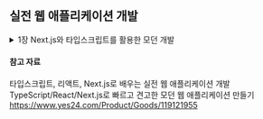 ## 실전 웹 애플리케이션 개발

<details>
<summary>1장 Next.js와 타입스크립트를 활용한 모던 개발</summary>
<div markdown="1">       

* 1.1 Next.js와 타입스크립트
* 1.2 프론트엔드 개발의 변천
* 1.3 모던 프론트엔드 개발의 설계 사상

</div>
</details>

#### 참고 자료
타입스크립트, 리액트, Next.js로 배우는 실전 웹 애플리케이션 개발 TypeScript/React/Next.js로 빠르고 견고한 모던 웹 애플리케이션 만들기
https://www.yes24.com/Product/Goods/119121955
